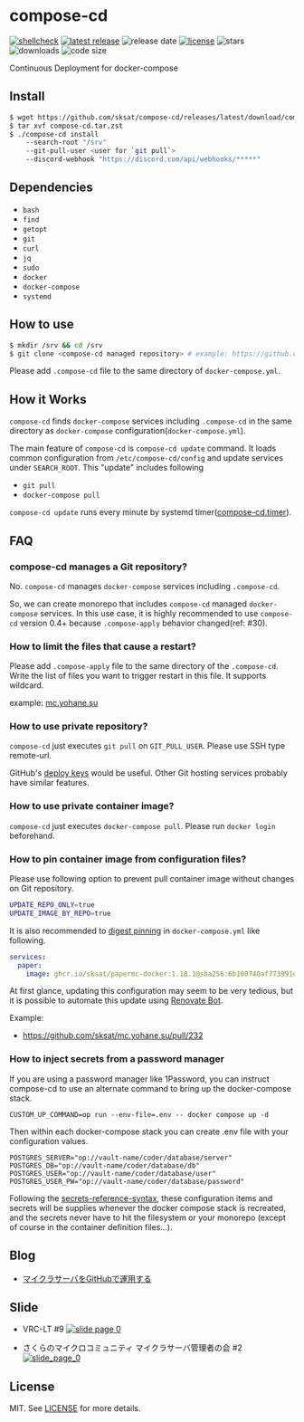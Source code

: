 # compose-cd
[![shellcheck](https://github.com/sksat/compose-cd/actions/workflows/shellcheck.yml/badge.svg)](https://github.com/sksat/compose-cd/actions/workflows/shellcheck.yml)
[![latest release](https://img.shields.io/github/v/release/sksat/compose-cd)](https://github.com/sksat/compose-cd/releases/latest)
![release date](https://img.shields.io/github/release-date/sksat/compose-cd)
[![license](https://img.shields.io/github/license/sksat/compose-cd)](https://github.com/sksat/compose-cd/blob/main/LICENSE)
![stars](https://img.shields.io/github/stars/sksat/compose-cd?style=social)
![downloads](https://img.shields.io/github/downloads/sksat/compose-cd/total)
![code size](https://img.shields.io/github/languages/code-size/sksat/compose-cd)

Continuous Deployment for docker-compose

## Install
```sh
$ wget https://github.com/sksat/compose-cd/releases/latest/download/compose-cd.tar.zst
$ tar xvf compose-cd.tar.zst
$ ./compose-cd install
    --search-root "/srv"
    --git-pull-user <user for `git pull`>
    --discord-webhook "https://discord.com/api/webhooks/*****"
```

## Dependencies
- `bash`
- `find`
- `getopt`
- `git`
- `curl`
- `jq`
- `sudo`
- `docker`
- `docker-compose`
- `systemd`

## How to use

```sh
$ mkdir /srv && cd /srv
$ git clone <compose-cd managed repository> # example: https://github.com/sksat/mc.yohane.su
```

Please add `.compose-cd` file to the same directory of `docker-compose.yml`.

## How it Works

`compose-cd` finds `docker-compose` services including `.compose-cd` in the same directory as `docker-compose` configuration(`docker-compose.yml`).

The main feature of `compose-cd` is `compose-cd update` command.
It loads common configuration from `/etc/compose-cd/config` and update services under `SEARCH_ROOT`.
This "update" includes following

- `git pull`
- `docker-compose pull`

`compose-cd update` runs every minute by systemd timer([compose-cd.timer](https://github.com/sksat/compose-cd/blob/main/compose-cd.timer)).

## FAQ

### compose-cd manages a Git repository?
No. `compose-cd` manages `docker-compose` services including `.compose-cd`.

So, we can create monorepo that includes `compose-cd` managed `docker-compose` services.
In this use case, it is highly recommended to use `compose-cd` version 0.4+ because `.compose-apply` behavior changed(ref: #30).

### How to limit the files that cause a restart?
Please add `.compose-apply` file to the same directory of the `.compose-cd`.
Write the list of files you want to trigger restart in this file.
It supports wildcard.

example: [mc.yohane.su](https://github.com/sksat/mc.yohane.su/blob/main/.compose-apply)

### How to use private repository?
`compose-cd` just executes `git pull` on `GIT_PULL_USER`.
Please use SSH type remote-url.

GitHub's [deploy keys](https://docs.github.com/en/developers/overview/managing-deploy-keys) would be useful.
Other Git hosting services probably have similar features.

### How to use private container image?
`compose-cd` just executes `docker-compose pull`.
Please run `docker login` beforehand.

### How to pin container image from configuration files?
Please use following option to prevent pull container image without changes on Git repository.
```sh
UPDATE_REPO_ONLY=true
UPDATE_IMAGE_BY_REPO=true
```

It is also recommended to [digest pinning](https://docs.renovatebot.com/docker/#digest-pinning) in `docker-compose.yml` like following.
```yaml
services:
  paper:
    image: ghcr.io/sksat/papermc-docker:1.18.1@sha256:6b100740af773991eb8f7d15d3f249b54a17c5be679c2a70d0c5b733e63e50a0
```
At first glance, updating this configuration may seem to be very tedious, but it is possible to automate this update using [Renovate Bot](https://renovatebot.com).

Example:
  - https://github.com/sksat/mc.yohane.su/pull/232


### How to inject secrets from a password manager

If you are using a password manager like 1Password, you can instruct compose-cd to use an alternate command to bring up the docker-compose stack.

```
CUSTOM_UP_COMMAND=op run --env-file=.env -- docker compose up -d
```

Then within each docker-compose stack you can create .env file with your configuration values.

```
POSTGRES_SERVER="op://vault-name/coder/database/server"
POSTGRES_DB="op://vault-name/coder/database/db"
POSTGRES_USER="op://vault-name/coder/database/user"
POSTGRES_USER_PW="op://vault-name/coder/database/password"
```

Following the [secrets-reference-syntax](https://developer.1password.com/docs/cli/secrets-reference-syntax/), these configuration items and secrets will be supplies whenever the docker compose stack is recreated, and the secrets never have to hit the filesystem or your monorepo (except of course in the container definition files...).


## Blog
- [マイクラサーバをGitHubで運用する](https://sksat.hatenablog.com/entry/2021/08/26/015620)

## Slide
- VRC-LT #9
[![slide page 0](https://speakerd.s3.amazonaws.com/presentations/3b08ab8f117b4696ba0f74aaedc91515/slide_0.jpg)](https://speakerdeck.com/sksat/teleka-dot-suwozhi-eruji-shu)

- さくらのマイクロコミュニティ マイクラサーバ管理者の会 #2
[![slide_page_0](https://files.speakerdeck.com/presentations/5b91a59141ae403580dbee3738f8a549/slide_0.jpg)](https://speakerdeck.com/sksat/mo-guo-falsesabaguan-li-zhe-yo-zi-dong-hua-seyo)

## License
MIT. See [LICENSE](./LICENSE) for more details.
